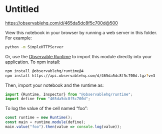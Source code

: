 # Untitled

https://observablehq.com/d/465da5dc8f5c700d@500

View this notebook in your browser by running a web server in this folder. For
example:

~~~sh
python -m SimpleHTTPServer
~~~

Or, use the [Observable Runtime](https://github.com/observablehq/runtime) to
import this module directly into your application. To npm install:

~~~sh
npm install @observablehq/runtime@4
npm install https://api.observablehq.com/d/465da5dc8f5c700d.tgz?v=3
~~~

Then, import your notebook and the runtime as:

~~~js
import {Runtime, Inspector} from "@observablehq/runtime";
import define from "465da5dc8f5c700d";
~~~

To log the value of the cell named “foo”:

~~~js
const runtime = new Runtime();
const main = runtime.module(define);
main.value("foo").then(value => console.log(value));
~~~
